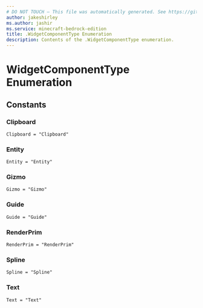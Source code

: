 ```yaml
---
# DO NOT TOUCH — This file was automatically generated. See https://github.com/mojang/minecraftapidocsgenerator to modify descriptions, examples, etc.
author: jakeshirley
ms.author: jashir
ms.service: minecraft-bedrock-edition
title: .WidgetComponentType Enumeration
description: Contents of the .WidgetComponentType enumeration.
---
```

# WidgetComponentType Enumeration

## Constants
### **Clipboard**
`Clipboard = "Clipboard"`
### **Entity**
`Entity = "Entity"`
### **Gizmo**
`Gizmo = "Gizmo"`
### **Guide**
`Guide = "Guide"`
### **RenderPrim**
`RenderPrim = "RenderPrim"`
### **Spline**
`Spline = "Spline"`
### **Text**
`Text = "Text"`
